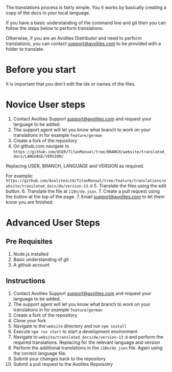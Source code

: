 The translations process is fairly simple. You it works by basically creating a copy of the docs in your local language.

If you have a basic understanding of the command line and git then you can follow the steps below to perform translations.

Otherwise, if you are an Avolites Distributor and need to perform translations, you can contact support@avolites.com to be provided with a folder to translate.

# Before you start

It is important that you don't edit the ids or names of the files.

# Novice User steps

1. Contact Avolites Support support@avolites.com and request your language to be added.
2. The support agent will let you know what branch to work on your translations in for example `feature/german`
3. Create a fork of the repository
4. On github.com navigate to
`https://github.com/USER/TitanManual/tree/BRANCH/website/translated_docs/LANGUAGE/VERSION/`

Replacing USER, BRANCH, LANGUAGE and VERSION as required.

For example: `https://github.com/AvolitesLtd/TitanManual/tree/feature/translations/website/translated_docs/de/version-13.0`
5. Translate the files using the edit button.
6. Translate the file at `i18n/de.json`.
7. Create a pull request using the button at the top of the page.
7. Email support@avolites.com to let them know you are finished.


# Advanced User Steps

Pre Requisites
-------------

1. Node.js installed
2. Basic understanding of git
3. A github account


Instructions
------------

1. Contact Avolites Support support@avolites.com and request your language to be added.
2. The support agent will let you know what branch to work on your translations in for example `feature/german`
3. Create a fork of the repository
4. Clone your fork
5. Navigate to the `website` directory and run `npm install`
6. Execute `npm run start` to start a development environment
7. Navigate to `website/translated_docs/de/version-13.0` and perform the required translations. Replacing for the relevant language and version
8. Perform the additional translations in the `i18n/de.json` file. Again using the correct language file.
9. Submit your changes back to the repository
10. Submit a pull request to the Avolites Repoisotry
